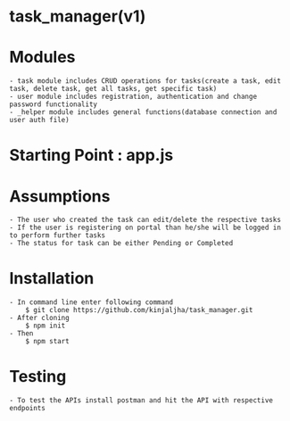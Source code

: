 # task_manager(v1)

# Modules

    - task module includes CRUD operations for tasks(create a task, edit task, delete task, get all tasks, get specific task)
    - user module includes registration, authentication and change password functionality
    - _helper module includes general functions(database connection and user auth file)

# Starting Point : app.js

# Assumptions

    - The user who created the task can edit/delete the respective tasks
    - If the user is registering on portal than he/she will be logged in to perform further tasks
    - The status for task can be either Pending or Completed

# Installation

    - In command line enter following command
        $ git clone https://github.com/kinjaljha/task_manager.git
    - After cloning
        $ npm init
    - Then
        $ npm start

# Testing

    - To test the APIs install postman and hit the API with respective endpoints
